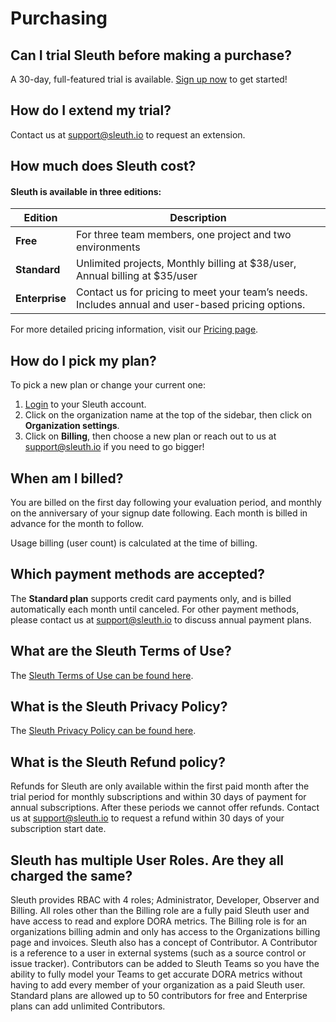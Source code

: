 # Purchasing

## **Can I trial Sleuth before making a purchase?**

A 30-day, full-featured trial is available. [Sign up now](https://app.sleuth.io/account/signup/) to get started!

## **How do I extend my trial?**

Contact us at [support@sleuth.io](mailto:support@sleuth.io) to request an extension.

## **How much does Sleuth cost?**

#### Sleuth is available in three editions:

| Edition        | Description                                                                                       |
| -------------- | ------------------------------------------------------------------------------------------------- |
| **Free**       | For three team members, one project and two environments                                          |
| **Standard**   | Unlimited projects, Monthly billing at $38/user, Annual billing at $35/user                       |
| **Enterprise** | Contact us for pricing to meet your team’s needs. Includes annual and user-based pricing options. |

For more detailed pricing information, visit our [Pricing page](https://www.sleuth.io/pricing).

## **How do I pick my plan?**

To pick a new plan or change your current one:

1. [Login](https://app.sleuth.io/accounts/login/) to your Sleuth account.
2. Click on the organization name at the top of the sidebar, then click on **Organization settings**.
3. Click on **Billing**, then choose a new plan or reach out to us at [support@sleuth.io](mailto:support@sleuth.io?subject=Upgrade%20my%20Sleuth%20plan!) if you need to go bigger!

## **When am I billed?**

You are billed on the first day following your evaluation period, and monthly on the anniversary of your signup date following. Each month is billed in advance for the month to follow.

Usage billing (user count) is calculated at the time of billing.

## **Which payment methods are accepted?**

The **Standard plan** supports credit card payments only, and is billed automatically each month until canceled. For other payment methods, please contact us at [support@sleuth.io](mailto:support@sleuth.io) to discuss annual payment plans.

## **What are the Sleuth Terms of Use?**

The [Sleuth Terms of Use can be found here](https://www.sleuth.io/terms).

## **What is the Sleuth Privacy Policy?**

The [Sleuth Privacy Policy can be found here](https://www.sleuth.io/privacy).

## **What is the Sleuth Refund policy?**

Refunds for Sleuth are only available within the first paid month after the trial period for monthly subscriptions and within 30 days of payment for annual subscriptions. After these periods we cannot offer refunds. Contact us at [support@sleuth.io](mailto:support@sleuth.io) to request a refund within 30 days of your subscription start date.

## Sleuth has multiple User Roles. Are they all charged the same?&#x20;

Sleuth provides RBAC with 4 roles; Administrator, Developer, Observer and Billing. All roles other than the Billing role are a fully paid Sleuth user and have access to read and explore DORA metrics. The Billing role is for an organizations billing admin and only has access to the Organizations billing page and invoices. Sleuth also has a concept of Contributor. A Contributor is a reference to a user in external systems (such as a source control or issue tracker). Contributors can be added to Sleuth Teams so you have the ability to fully model your Teams to get accurate DORA metrics without having to add every member of your organization as a paid Sleuth user. Standard plans are allowed up to 50 contributors for free and Enterprise plans can add unlimited Contributors.

